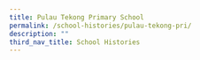 ```yaml
---
title: Pulau Tekong Primary School
permalink: /school-histories/pulau-tekong-pri/
description: ""
third_nav_title: School Histories
---
```

